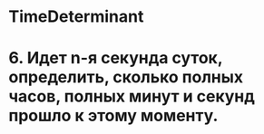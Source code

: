 # TimeDeterminant
# 6.	Идет n-я секунда суток, определить, сколько полных часов, полных минут и секунд прошло к этому моменту.
